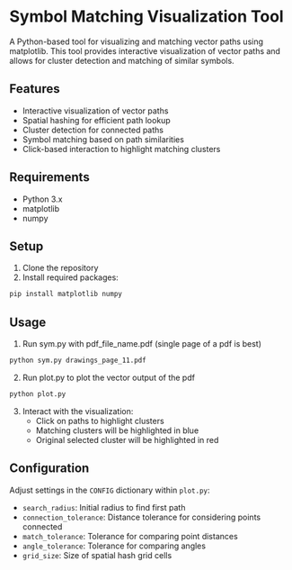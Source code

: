 # Symbol Matching Visualization Tool

A Python-based tool for visualizing and matching vector paths using matplotlib. This tool provides interactive visualization of vector paths and allows for cluster detection and matching of similar symbols.

## Features
- Interactive visualization of vector paths
- Spatial hashing for efficient path lookup
- Cluster detection for connected paths
- Symbol matching based on path similarities
- Click-based interaction to highlight matching clusters

## Requirements
- Python 3.x
- matplotlib
- numpy

## Setup
1. Clone the repository
2. Install required packages:
```bash
pip install matplotlib numpy
```

## Usage
1. Run sym.py with pdf_file_name.pdf (single page of a pdf is best)
```bash
python sym.py drawings_page_11.pdf
```
2. Run plot.py to plot the vector output of the pdf
```bash
python plot.py
```

3. Interact with the visualization:
   - Click on paths to highlight clusters
   - Matching clusters will be highlighted in blue
   - Original selected cluster will be highlighted in red

## Configuration
Adjust settings in the `CONFIG` dictionary within `plot.py`:
- `search_radius`: Initial radius to find first path
- `connection_tolerance`: Distance tolerance for considering points connected
- `match_tolerance`: Tolerance for comparing point distances
- `angle_tolerance`: Tolerance for comparing angles
- `grid_size`: Size of spatial hash grid cells